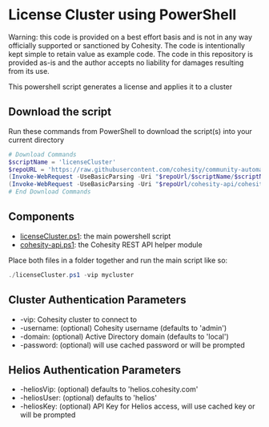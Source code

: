 # License Cluster using PowerShell

Warning: this code is provided on a best effort basis and is not in any way officially supported or sanctioned by Cohesity. The code is intentionally kept simple to retain value as example code. The code in this repository is provided as-is and the author accepts no liability for damages resulting from its use.

This powershell script generates a license and applies it to a cluster

## Download the script

Run these commands from PowerShell to download the script(s) into your current directory

```powershell
# Download Commands
$scriptName = 'licenseCluster'
$repoURL = 'https://raw.githubusercontent.com/cohesity/community-automation-samples/main/powershell'
(Invoke-WebRequest -UseBasicParsing -Uri "$repoUrl/$scriptName/$scriptName.ps1").content | Out-File "$scriptName.ps1"; (Get-Content "$scriptName.ps1") | Set-Content "$scriptName.ps1"
(Invoke-WebRequest -UseBasicParsing -Uri "$repoUrl/cohesity-api/cohesity-api.ps1").content | Out-File cohesity-api.ps1; (Get-Content cohesity-api.ps1) | Set-Content cohesity-api.ps1
# End Download Commands
```

## Components

* [licenseCluster.ps1](https://raw.githubusercontent.com/cohesity/community-automation-samples/main/powershell/licenseCluster/licenseCluster.ps1): the main powershell script
* [cohesity-api.ps1](https://raw.githubusercontent.com/cohesity/community-automation-samples/main/powershell/cohesity-api/cohesity-api.ps1): the Cohesity REST API helper module

Place both files in a folder together and run the main script like so:

```powershell
./licenseCluster.ps1 -vip mycluster
```

## Cluster Authentication Parameters

* -vip: Cohesity cluster to connect to
* -username: (optional) Cohesity username (defaults to 'admin')
* -domain: (optional) Active Directory domain (defaults to 'local')
* -password: (optional) will use cached password or will be prompted

## Helios Authentication Parameters

* -heliosVip: (optional) defaults to 'helios.cohesity.com'
* -heliosUser: (optional) defaults to 'helios'
* -heliosKey: (optional) API Key for Helios access, will use cached key or will be prompted
